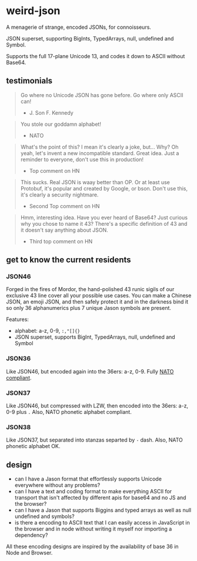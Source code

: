 # weird-json

A menagerie of strange, encoded JSONs, for connoisseurs.

JSON superset, supporting BigInts, TypedArrays, null, undefined and Symbol.

Supports the full 17-plane Unicode 13, and codes it down to ASCII without Base64.

## testimonials

> Go where no Unicode JSON has gone before. Go where only ASCII can!
> - J. Son F. Kennedy

> You stole our goddamn alphabet!
> - NATO

> What's the point of this? I mean it's clearly a joke, but... Why? Oh yeah, let's invent a new incompatible standard. Great idea. Just a reminder to everyone, don't use this in production! 
> - Top comment on HN

> This sucks. Real JSON is waay better than OP. Or at least use Protobuf, it's popular and created by Google, or bson. Don't use this, it's clearly a security nightmare.
> - Second Top comment on HN

> Hmm, interesting idea. Have you ever heard of Base64? Just curious why you chose to name it 43? There's a specific definition of 43 and it doesn't say anything about JSON. 
> - Third top comment on HN

## get to know the current residents


### JSON46

Forged in the fires of Mordor, the hand-polished 43 runic sigils of our exclusive 43 line cover all your possible use cases. You can make a Chinese JSON, an emoji JSON, and then safely protect it and in the darkness bind it so only 36 alphanumerics plus 7 unique Jason symbols are present.

Features:

- alphabet: a-z, 0-9, `:,"[]{}`
- JSON superset, supports BigInt, TypedArrays, null, undefined and Symbol

### JSON36

Like JSON46, but encoded again into the 36ers: a-z, 0-9. Fully [NATO](https://www.nato.int/cps/fr/natohq/declassified_136216.htm) [compliant](https://archives.nato.int/phonetic-alphabet;isad).

### JSON37

Like JSON46, but compressed with LZW, then encoded into the 36ers: a-z, 0-9 plus `.` Also, NATO phonetic alphabet compliant.

### JSON38

Like JSON37, but separated into stanzas separted by `-` dash. Also, NATO phonetic alphabet OK.

## design

- can I have a Jason format that effortlessly supports Unicode everywhere without any problems?
- can I have a text and coding format to make everything ASCII for transport that isn't affected by different apis for base64 and no JS and the browser?
- can I have a Jason that supports Biggins and typed arrays as well as null undefined and symbols?
- is there a encoding to ASCII text that I can easily access in JavaScript in the browser and in node without writing it myself nor importing a dependency?

All these encoding designs are inspired by the availability of base 36 in Node and Browser.


